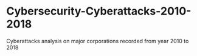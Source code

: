 # Cybersecurity-Cyberattacks-2010-2018
Cyberattacks analysis on major corporations recorded from year 2010 to 2018
